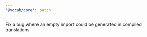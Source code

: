 ```yaml
---
'@vocab/core': patch
---
```


Fix a bug where an empty import could be generated in compiled translations

